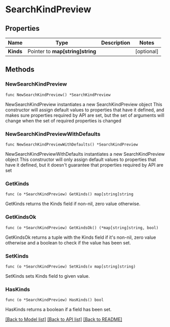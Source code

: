 # SearchKindPreview

## Properties

Name | Type | Description | Notes
------------ | ------------- | ------------- | -------------
**Kinds** | Pointer to **map[string]string** |  | [optional] 

## Methods

### NewSearchKindPreview

`func NewSearchKindPreview() *SearchKindPreview`

NewSearchKindPreview instantiates a new SearchKindPreview object
This constructor will assign default values to properties that have it defined,
and makes sure properties required by API are set, but the set of arguments
will change when the set of required properties is changed

### NewSearchKindPreviewWithDefaults

`func NewSearchKindPreviewWithDefaults() *SearchKindPreview`

NewSearchKindPreviewWithDefaults instantiates a new SearchKindPreview object
This constructor will only assign default values to properties that have it defined,
but it doesn't guarantee that properties required by API are set

### GetKinds

`func (o *SearchKindPreview) GetKinds() map[string]string`

GetKinds returns the Kinds field if non-nil, zero value otherwise.

### GetKindsOk

`func (o *SearchKindPreview) GetKindsOk() (*map[string]string, bool)`

GetKindsOk returns a tuple with the Kinds field if it's non-nil, zero value otherwise
and a boolean to check if the value has been set.

### SetKinds

`func (o *SearchKindPreview) SetKinds(v map[string]string)`

SetKinds sets Kinds field to given value.

### HasKinds

`func (o *SearchKindPreview) HasKinds() bool`

HasKinds returns a boolean if a field has been set.


[[Back to Model list]](../README.md#documentation-for-models) [[Back to API list]](../README.md#documentation-for-api-endpoints) [[Back to README]](../README.md)


